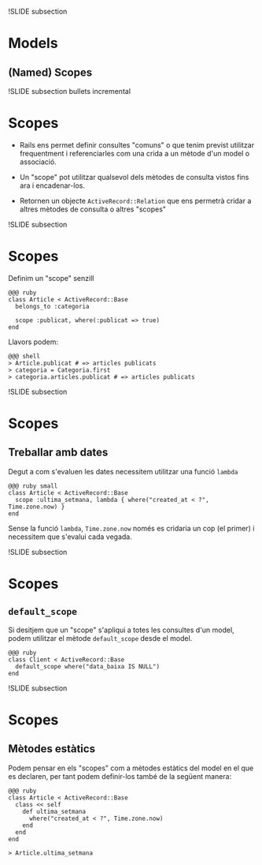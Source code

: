 !SLIDE subsection
# Models
## (Named) Scopes

!SLIDE subsection bullets incremental
# Scopes

* Rails ens permet definir consultes "comuns" o que tenim previst utilitzar
frequentment i referenciarles com una crida a un mètode d'un model o associació.

* Un "scope" pot utilitzar qualsevol dels mètodes de consulta vistos fins
ara i encadenar-los.

* Retornen un objecte `ActiveRecord::Relation` que ens permetrà cridar
a altres mètodes de consulta o altres "scopes"

!SLIDE subsection
# Scopes

Definim un "scope" senzill

    @@@ ruby
    class Article < ActiveRecord::Base
      belongs_to :categoria

      scope :publicat, where(:publicat => true)
    end

Llavors podem:

    @@@ shell
    > Article.publicat # => articles publicats
    > categoria = Categoria.first
    > categoria.articles.publicat # => articles publicats

!SLIDE subsection
# Scopes
## Treballar amb dates

Degut a com s'evaluen les dates necessitem utilitzar una funció `lambda`

    @@@ ruby small
    class Article < ActiveRecord::Base
      scope :ultima_setmana, lambda { where("created_at < ?", Time.zone.now) }
    end

Sense la funció `lambda`, `Time.zone.now` només es cridaria un cop (el primer) i
necessitem que s'evalui cada vegada.

!SLIDE subsection
# Scopes
## `default_scope`

Si desitjem que un "scope" s'apliqui a totes les consultes d'un model,
podem utilitzar el mètode `default_scope` desde el model.

    @@@ ruby
    class Client < ActiveRecord::Base
      default_scope where("data_baixa IS NULL")
    end

!SLIDE subsection
# Scopes
## Mètodes estàtics

Podem pensar en els "scopes" com a mètodes estàtics del model en el que
es declaren, per tant podem definir-los també de la següent manera:

    @@@ ruby
    class Article < ActiveRecord::Base
      class << self
        def ultima_setmana
          where("created_at < ?", Time.zone.now)
        end
      end
    end

    > Article.ultima_setmana
